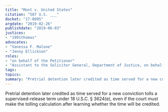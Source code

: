 ```yaml
---
title: "Mont v. United States"
citation: "587 U.S. ___"
docket: "17-8995"
argdate: "2019-02-26"
publishdate: "2019-06-03"
justices:
- "1991thomas"
advocates:
- "Vanessa F. Malone"
- "Jenny Ellickson"
roles:
- "on behalf of the Petitioner"
- "Assistant to the Solicitor General, Department of Justice, on behalf of the Respondent"
tags:
topics:
summary: "Pretrial detention later credited as time served for a new conviction tolls a supervised-release term under 18 U.S.C. § 3624(e), even if the court must make the tolling calculation after learning whether the time will be credited."
---
```

Pretrial detention later credited as time served for a new conviction tolls a supervised-release term under 18 U.S.C. § 3624(e), even if the court must make the tolling calculation after learning whether the time will be credited.
